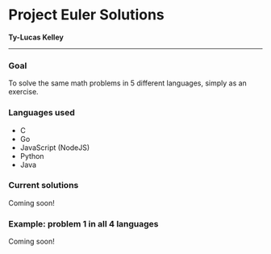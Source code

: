 # Project Euler Solutions

**Ty-Lucas Kelley**

---

### Goal

To solve the same math problems in 5 different languages, simply as an exercise.

### Languages used

* C
* Go
* JavaScript (NodeJS)
* Python
* Java

### Current solutions

Coming soon!

### Example: problem 1 in all 4 languages

Coming soon!

